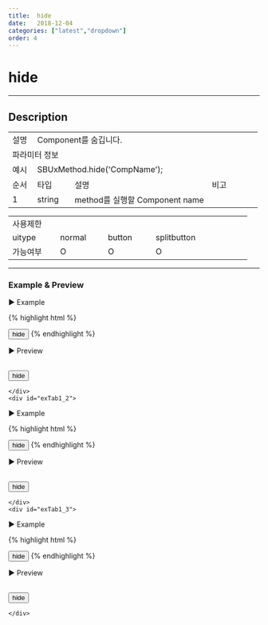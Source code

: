 ```yaml
---
title:  hide
date:   2018-12-04
categories: ["latest","dropdown"]
order: 4
---
```


hide
===

---

## Description

<table style="width:100%">
    <colgroup>
        <col width="10%"/>
        <col width="15%"/>
        <col width="55%"/>
        <col width="20%"/>
    </colgroup>
    <tr>
        <td class="tdTitle tdBg">설명</td>
        <td colspan="3">Component를 숨깁니다.</td>
    </tr>
    <tr>
        <td class="tdTitle tdCenter tdBg" colspan="4">파라미터 정보</td>
    </tr>
    <tr>
        <td class="tdTitle tdCenter tdBg">예시</td>
        <td colspan="3">SBUxMethod.hide('CompName');</td>
    </tr>
    <tr>
        <td class="tdTitle tdCenter tdBg">순서</td>
        <td class="tdTitle tdCenter tdBg">타입</td>
        <td class="tdTitle tdCenter tdBg">설명</td>
        <td class="tdTitle tdCenter tdBg">비고</td>
    </tr>
    <tr>
        <td class="tdCenter">1</td>
        <td class="tdCenter">string</td>
        <td>method를 실행할 Component name</td>
        <td></td>
    </tr>
</table>
<table style="width:100%">
    <colgroup>
        <col width="20%"/>
        <col width="20%"/>
        <col width="20%"/>
        <col width="20%"/>
        <col width="20%"/>
    </colgroup>
    <tr>
        <td class="tdTitle tdBg tdCenter" colspan="5">사용제한</td>
    </tr>
    <tr>
        <td class="tdTitle tdBg">uitype</td>
        <td class="tdCenter">normal</td>
        <td class="tdCenter">button</td>
        <td class="tdCenter">splitbutton</td>
        <td></td>
    </tr>
    <tr>
        <td class="tdTitle tdBg">가능여부</td>
        <td class="tdBlue tdCenter">O</td>
        <td class="tdBlue tdCenter">O</td>
        <td class="tdBlue tdCenter">O</td>
        <td></td>
    </tr>
</table>

---
### Example & Preview

<script>
    var DropdownJsonData = [
        {'id' : '1', 'pid' : '-1', 'text' : 'red'},
        {'id' : '2', 'pid' : '-1', 'text' : 'blue'},
        {'id' : '3', 'pid' : '-1', 'text' : 'green'}
    ];
</script>

<sbux-tabs id="exTab1" name="exTab1" uitype="normal" title-target-id-array="exTab1_1^exTab1_2^exTab1_3" title-text-array="normal^button^splitbutton">
</sbux-tabs>
<div class="tab-content">
    <div id="exTab1_1">

▶ Example

{% highlight html %}
<script>
    var DropdownJsonData = [
        {'id' : '1', 'pid' : '-1', 'text' : 'red'},
        {'id' : '2', 'pid' : '-1', 'text' : 'blue'},
        {'id' : '3', 'pid' : '-1', 'text' : 'green'}
    ];
</script>
<input type="button" value="hide" onclick="SBUxMethod.hide('sbTagNm1');">
<sbux-dropdown id="sbIdx1" name="sbTagNm1" uitype="normal" jsondata-ref="DropdownJsonData"></sbux-dropdown>
{% endhighlight %}

<br>

▶ Preview

<br>
<input type="button" value="hide" onclick="SBUxMethod.hide('sbTagNm1');">
<sbux-dropdown id="sbIdx1" name="sbTagNm1" uitype="normal" jsondata-ref="DropdownJsonData"></sbux-dropdown>

    </div>
    <div id="exTab1_2">

▶ Example

{% highlight html %}
<script>
    var DropdownJsonData = [
        {'id' : '1', 'pid' : '-1', 'text' : 'red'},
        {'id' : '2', 'pid' : '-1', 'text' : 'blue'},
        {'id' : '3', 'pid' : '-1', 'text' : 'green'}
    ];
</script>
<input type="button" value="hide" onclick="SBUxMethod.hide('sbTagNm2');">
<sbux-dropdown id="sbIdx2" name="sbTagNm2" uitype="button" jsondata-ref="DropdownJsonData"></sbux-dropdown>
{% endhighlight %}

<br>

▶ Preview

<br>
<input type="button" value="hide" onclick="SBUxMethod.hide('sbTagNm2');">
<sbux-dropdown id="sbIdx2" name="sbTagNm2" uitype="button" jsondata-ref="DropdownJsonData"></sbux-dropdown>

    </div>
    <div id="exTab1_3">

▶ Example

{% highlight html %}
<script>
    var DropdownJsonData = [
        {'id' : '1', 'pid' : '-1', 'text' : 'red'},
        {'id' : '2', 'pid' : '-1', 'text' : 'blue'},
        {'id' : '3', 'pid' : '-1', 'text' : 'green'}
    ];
</script>
<input type="button" value="hide" onclick="SBUxMethod.hide('sbTagNm3');">
<sbux-dropdown id="sbIdx3" name="sbTagNm3" uitype="splitbutton" jsondata-ref="DropdownJsonData"></sbux-dropdown>
{% endhighlight %}

<br>

▶ Preview

<br>
<input type="button" value="hide" onclick="SBUxMethod.hide('sbTagNm3');">
<sbux-dropdown id="sbIdx3" name="sbTagNm3" uitype="splitbutton" jsondata-ref="DropdownJsonData"></sbux-dropdown>

    </div>
</div>